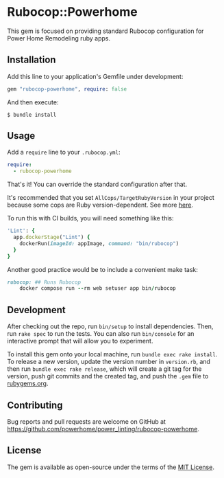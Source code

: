 # Rubocop::Powerhome

This gem is focused on providing standard Rubocop configuration for Power Home Remodeling ruby apps.

## Installation

Add this line to your application's Gemfile under development:

```ruby
gem "rubocop-powerhome", require: false
```

And then execute:

    $ bundle install

## Usage

Add a `require` line to your `.rubocop.yml`:

```yml
require:
  - rubocop-powerhome
```

That's it! You can override the standard configuration after that.

It's recommended that you set `AllCops/TargetRubyVersion` in your project because some cops are Ruby version-dependent. See more [here](https://docs.rubocop.org/rubocop/configuration.html#setting-the-target-ruby-version).

To run this with CI builds, you will need something like this:

```ruby
'Lint': {
  app.dockerStage("Lint") {
    dockerRun(imageId: appImage, command: "bin/rubocop")
  }
}
```

Another good practice would be to include a convenient make task:

```ruby
rubocop: ## Runs Rubocop
	docker compose run --rm web setuser app bin/rubocop
```

## Development

After checking out the repo, run `bin/setup` to install dependencies. Then, run `rake spec` to run the tests. You can also run `bin/console` for an interactive prompt that will allow you to experiment.

To install this gem onto your local machine, run `bundle exec rake install`. To release a new version, update the version number in `version.rb`, and then run `bundle exec rake release`, which will create a git tag for the version, push git commits and the created tag, and push the `.gem` file to [rubygems.org](https://rubygems.org).

## Contributing

Bug reports and pull requests are welcome on GitHub at https://github.com/powerhome/power_linting/rubocop-powerhome.

## License

The gem is available as open-source under the terms of the [MIT License](https://opensource.org/licenses/MIT).
